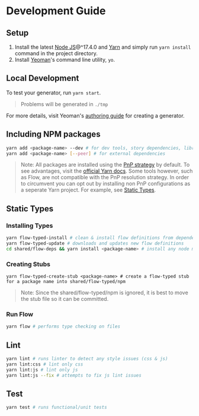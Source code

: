 # Development Guide

## Setup
1. Install the latest [Node JS](https://nodejs.org/)@^17.4.0 and [Yarn](https://yarnpkg.com) and simply run ```yarn install``` command in the project directory.
2. Install [Yeoman](http://yeoman.io/)'s command line utility, ```yo```.

## Local Development

To test your generator, run `yarn start`.

> Problems will be generated in `./tmp`

For more details, visit Yeoman's [authoring guide](http://yeoman.io/authoring/) for creating a generator.

## Including NPM packages

```sh
yarn add <package-name> --dev # for dev tools, story dependencies, libraries to be bundled
yarn add <package-name> [--peer] # for external dependencies
```

> Note: All packages are installed using the [PnP strategy](https://yarnpkg.com/features/pnp) by default. To see advantages, visit the [official Yarn docs](https://yarnpkg.com/features/pnp#the-node_modules-problem). Some tools however, such as Flow, are not compatible with the PnP resolution strategy. In order to circumvent you can opt out by installing non PnP configurations as a seperate Yarn project. For example, see [Static Types](#static-types).

## Static Types

### Installing Types

```sh
yarn flow-typed-install # clean & install flow definitions from dependencies and peerDependencies
yarn flow-typed-update # downloads and updates new flow definitions
cd shared/flow-deps && yarn install <package-name> # install any node modules that flow cannot resolve with PnP strategy
```

### Creating Stubs

```
yarn flow-typed-create-stub <package-name> # create a flow-typed stub for a package name into shared/flow-typed/npm
```

> Note: Since the shared/flow-typed/npm is ignored, it is best to move the stub file so it can be committed.

### Run Flow

```sh
yarn flow # performs type checking on files
```

## Lint

```sh
yarn lint # runs linter to detect any style issues (css & js)
yarn lint:css # lint only css
yarn lint:js # lint only js
yarn lint:js --fix # attempts to fix js lint issues
```

## Test

```sh
yarn test # runs functional/unit tests
```